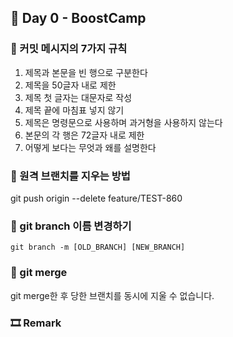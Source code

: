 ## 📕 Day 0 - BoostCamp

### 📘 커밋 메시지의 7가지 규칙

1. 제목과 본문을 빈 행으로 구분한다
2. 제목을 50글자 내로 제한
3. 제목 첫 글자는 대문자로 작성
4. 제목 끝에 마침표 넣지 않기
5. 제목은 명령문으로 사용하며 과거형을 사용하지 않는다
6. 본문의 각 행은 72글자 내로 제한
7. 어떻게 보다는 무엇과 왜를 설명한다

### 📘 원격 브랜치를 지우는 방법 

git push origin --delete feature/TEST-860

### 📘 git branch 이름 변경하기

`git branch -m [OLD_BRANCH] [NEW_BRANCH]`

### 📘 git merge

git merge한 후 당한 브랜치를 동시에 지울 수 없습니다.

### 🎞 Remark
